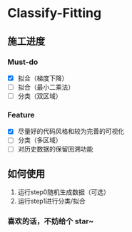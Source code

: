 # Classify-Fitting
## 施工进度
### Must-do
- [x] 拟合（梯度下降）
- [ ] 拟合（最小二乘法）
- [ ] 分类（双区域）
### Feature
- [x] 尽量好的代码风格和较为完善的可视化
- [ ] 分类（多区域）
- [ ] 对历史数据的保留回溯功能

## 如何使用
1. 运行step0随机生成数据（可选）
2. 运行step1进行分类/拟合


<h3>喜欢的话，不妨给个 star~</b>
